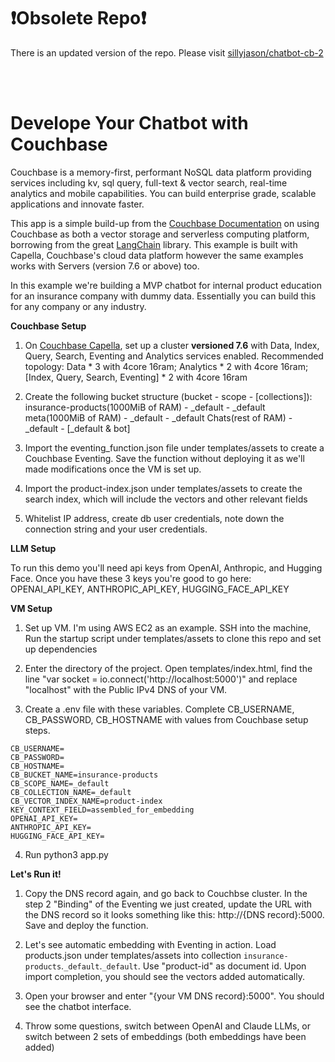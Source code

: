 

# ❗️Obsolete Repo❗️

There is an updated version of the repo. Please visit [sillyjason/chatbot-cb-2](https://github.com/sillyjason/chatbot-cb-2)


<br><br>


# Develope Your Chatbot with Couchbase


Couchbase is a memory-first, performant NoSQL data platform providing services including kv, sql query, full-text & vector search, real-time analytics and mobile capabilities. You can build enterprise grade, scalable applications and innovate faster. 

This app is a simple build-up from the [Couchbase Documentation](https://docs.couchbase.com/cloud/vector-search/vector-search.html) on using Couchbase as both a vector storage and serverless computing platform, borrowing from the great [LangChain](https://www.langchain.com/) library. This example is built with Capella, Couchbase's cloud data platform however the same examples works with Servers (version 7.6 or above) too.   

In this example we're building a MVP chatbot for internal product education for an insurance company with dummy data. Essentially you can build this for any company or any industry.



**Couchbase Setup**  

1. On [Couchbase Capella](https://cloud.couchbase.com/sign-in), set up a cluster **versioned 7.6** with Data, Index, Query, Search, Eventing and Analytics services enabled. Recommended topology: 
    Data * 3 with 4core 16ram; 
    Analytics * 2 with 4core 16ram;
    [Index, Query, Search, Eventing] * 2 with 4core 16ram

2. Create the following bucket structure (bucket - scope - [collections]): 
    insurance-products(1000MiB of RAM) - _default - _default
    meta(1000MiB of RAM)  - _default - _default
    Chats(rest of RAM)  - _default -  [_default & bot] 

3. Import the eventing_function.json file under templates/assets to create a Couchbase Eventing. Save the function without deploying it as we'll made modifications once the VM is set up.

4. Import the product-index.json under templates/assets to create the search index, which will include the vectors and other relevant fields


5. Whitelist IP address, create db user credentials, note down the connection string and your user credentials.




**LLM Setup**

To run this demo you'll need api keys from OpenAI, Anthropic, and Hugging Face. Once you have these 3 keys you're good to go here: 
OPENAI_API_KEY, ANTHROPIC_API_KEY, HUGGING_FACE_API_KEY




**VM Setup** 

1. Set up VM. I'm using AWS EC2 as an example. SSH into the machine, Run the startup script under templates/assets to clone this repo and set up dependencies 

2. Enter the directory of the project. Open templates/index.html, find the line "var socket = io.connect('http://localhost:5000')" and replace "localhost" with the Public IPv4 DNS of your VM. 

3. Create a .env file with these variables. Complete CB_USERNAME, CB_PASSWORD, CB_HOSTNAME with values from Couchbase setup steps.

```
CB_USERNAME=
CB_PASSWORD=
CB_HOSTNAME=
CB_BUCKET_NAME=insurance-products
CB_SCOPE_NAME=_default
CB_COLLECTION_NAME=_default
CB_VECTOR_INDEX_NAME=product-index
KEY_CONTEXT_FIELD=assembled_for_embedding
OPENAI_API_KEY=
ANTHROPIC_API_KEY=
HUGGING_FACE_API_KEY=
```

4. Run python3 app.py



**Let's Run it!**

1. Copy the DNS record again, and go back to Couchbse cluster. In the step 2 "Binding" of the Eventing we just created, update the URL with the DNS record so it looks something like this: http://{DNS record}:5000. Save and deploy the function. 

2. Let's see automatic embedding with Eventing in action. Load products.json under templates/assets into collection `insurance-products`.`_default`.`_default`. Use "product-id" as document id. Upon import completion, you should see the vectors added automatically. 

3. Open your browser and enter "{your VM DNS record}:5000". You should see the chatbot interface. 

4. Throw some questions, switch between OpenAI and Claude LLMs, or switch between 2 sets of embeddings (both embeddings have been added)
